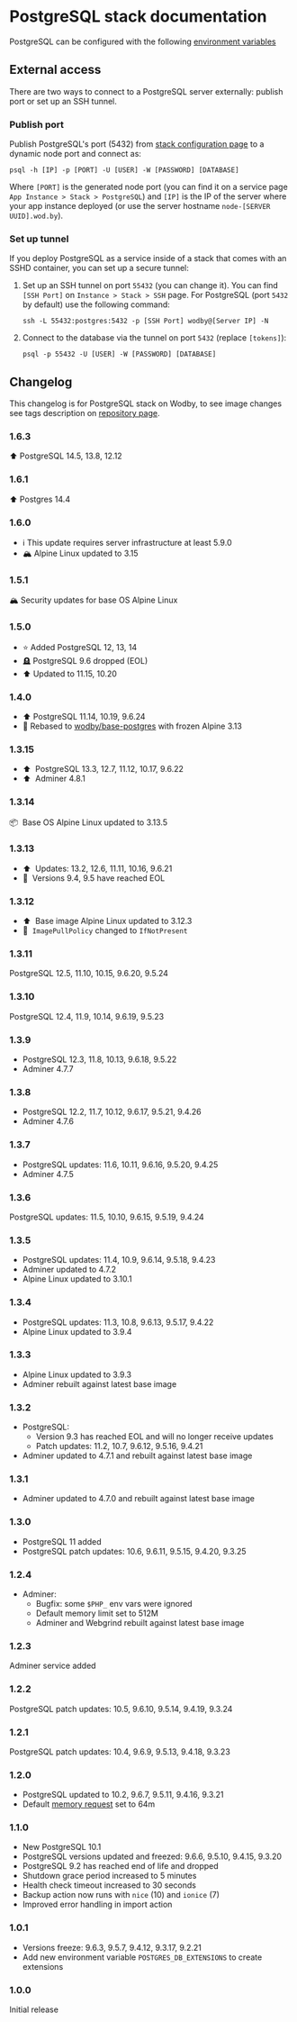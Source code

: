 # PostgreSQL stack documentation

PostgreSQL can be configured with the following [environment variables](https://github.com/wodby/postgres#environment-variables)

## External access

There are two ways to connect to a PostgreSQL server externally: publish port or set up an SSH tunnel.

### Publish port

Publish PostgreSQL's port (5432) from [stack configuration page](../config.md#ports) to a dynamic node port and connect as:

```shell
psql -h [IP] -p [PORT] -U [USER] -W [PASSWORD] [DATABASE]
```

Where `[PORT]` is the generated node port (you can find it on a service page `App Instance > Stack > PostgreSQL`) and `[IP]` is the IP of the server where your app instance deployed (or use the server hostname `node-[SERVER UUID].wod.by`).

### Set up tunnel

If you deploy PostgreSQL as a service inside of a stack that comes with an SSHD container, you can set up a secure tunnel:

1. Set up an SSH tunnel on port `55432` (you can change it). You can find `[SSH Port]` on `Instance > Stack > SSH` page. For PostgreSQL (port `5432` by default) use the following command:    
    ```shell
    ssh -L 55432:postgres:5432 -p [SSH Port] wodby@[Server IP] -N
    ```
2. Connect to the database via the tunnel on port `5432` (replace `[tokens]`):
    ```shell
    psql -p 55432 -U [USER] -W [PASSWORD] [DATABASE]
    ```

## Changelog

This changelog is for PostgreSQL stack on Wodby, to see image changes see tags description on [repository page](https://github.com/wodby/postgres/releases).

### 1.6.3

⬆️ PostgreSQL 14.5, 13.8, 12.12

### 1.6.1

⬆️ Postgres 14.4

### 1.6.0

- ℹ️ This update requires server infrastructure at least 5.9.0
- 🏔 Alpine Linux updated to 3.15

### 1.5.1

🏔 Security updates for base OS Alpine Linux

### 1.5.0

- ⭐️ Added PostgreSQL 12, 13, 14
- 🪦 PostgreSQL 9.6 dropped (EOL)
- ⬆️ Updated to 11.15, 10.20

### 1.4.0

- ⬆️ PostgreSQL 11.14, 10.19, 9.6.24
- 🥶 Rebased to [wodby/base-postgres](https://github.com/wodby/base-postgres) with frozen Alpine 3.13

### 1.3.15

- ⬆️&nbsp; PostgreSQL 13.3, 12.7, 11.12, 10.17, 9.6.22
- ⬆️&nbsp; Adminer 4.8.1

### 1.3.14

📦&nbsp; Base OS Alpine Linux updated to 3.13.5

### 1.3.13

- ⬆️&nbsp; Updates: 13.2, 12.6, 11.11, 10.16, 9.6.21
- 🚨&nbsp; Versions 9.4, 9.5 have reached EOL

### 1.3.12

- ⬆️&nbsp; Base image Alpine Linux updated to 3.12.3
- 🦴&nbsp; `ImagePullPolicy` changed to `IfNotPresent`

### 1.3.11

PostgreSQL 12.5, 11.10, 10.15, 9.6.20, 9.5.24

### 1.3.10

PostgreSQL 12.4, 11.9, 10.14, 9.6.19, 9.5.23

### 1.3.9

- PostgreSQL 12.3, 11.8, 10.13, 9.6.18, 9.5.22
- Adminer 4.7.7

### 1.3.8

- PostgreSQL 12.2, 11.7, 10.12, 9.6.17, 9.5.21, 9.4.26
- Adminer 4.7.6

### 1.3.7

- PostgreSQL updates: 11.6, 10.11, 9.6.16, 9.5.20, 9.4.25
- Adminer 4.7.5

### 1.3.6

PostgreSQL updates: 11.5, 10.10, 9.6.15, 9.5.19, 9.4.24

### 1.3.5

- PostgreSQL updates: 11.4, 10.9, 9.6.14, 9.5.18, 9.4.23
- Adminer updated to 4.7.2
- Alpine Linux updated to 3.10.1

### 1.3.4

- PostgreSQL updates: 11.3, 10.8, 9.6.13, 9.5.17, 9.4.22
- Alpine Linux updated to 3.9.4

### 1.3.3

- Alpine Linux updated to 3.9.3
- Adminer rebuilt against latest base image

### 1.3.2

- PostgreSQL:
  - Version 9.3 has reached EOL and will no longer receive updates
  - Patch updates: 11.2, 10.7, 9.6.12, 9.5.16, 9.4.21
- Adminer updated to 4.7.1 and rebuilt against latest base image

### 1.3.1

* Adminer updated to 4.7.0 and rebuilt against latest base image

### 1.3.0

* PostgreSQL 11 added
* PostgreSQL patch updates: 10.6, 9.6.11, 9.5.15, 9.4.20, 9.3.25

### 1.2.4

* Adminer: 
    * Bugfix: some `$PHP_` env vars were ignored
    * Default memory limit set to 512M
    * Adminer and Webgrind rebuilt against latest base image

### 1.2.3

Adminer service added

### 1.2.2

PostgreSQL patch updates: 10.5, 9.6.10, 9.5.14, 9.4.19, 9.3.24

### 1.2.1

PostgreSQL patch updates: 10.4, 9.6.9, 9.5.13, 9.4.18, 9.3.23

### 1.2.0

* PostgreSQL updated to 10.2, 9.6.7, 9.5.11, 9.4.16, 9.3.21
* Default [memory request](../config.md#resources) set to 64m

### 1.1.0

* New PostgreSQL 10.1
* PostgreSQL versions updated and freezed: 9.6.6, 9.5.10, 9.4.15, 9.3.20
* PostgreSQL 9.2 has reached end of life and dropped
* Shutdown grace period increased to 5 minutes
* Health check timeout increased to 30 seconds
* Backup action now runs with `nice` (10) and `ionice` (7)
* Improved error handling in import action

### 1.0.1

* Versions freeze: 9.6.3, 9.5.7, 9.4.12, 9.3.17, 9.2.21
* Add new environment variable `POSTGRES_DB_EXTENSIONS` to create extensions

### 1.0.0

Initial release
